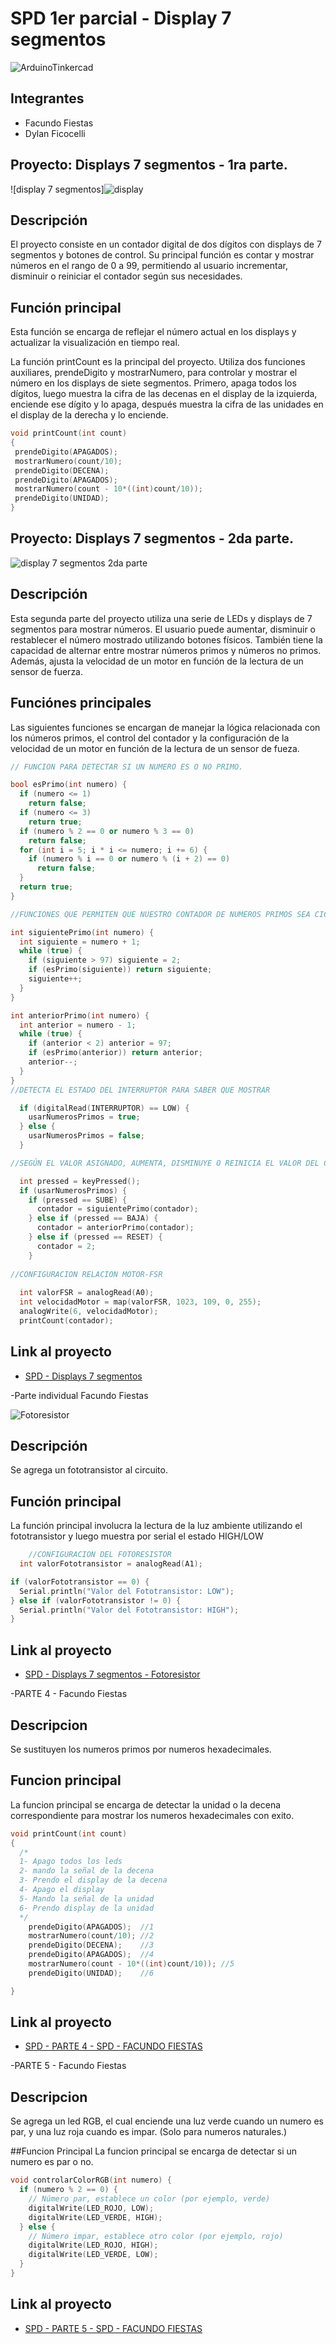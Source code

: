 # SPD 1er parcial - Display 7 segmentos
![ArduinoTinkercad](https://github.com/DylanFicocelli/SPD-1er-pacial/assets/138259829/87f50d5e-5847-4b37-96c3-b3fdec4153b2)



## Integrantes 
- Facundo Fiestas
- Dylan Ficocelli 


## Proyecto: Displays 7 segmentos - 1ra parte.
![display 7 segmentos]![display](https://github.com/DylanFicocelli/SPD-1er-pacial/assets/138259829/550d69a7-22f8-44b4-9e13-329f64bb6282)




## Descripción
El proyecto consiste en un contador digital de dos dígitos con displays de 7 segmentos y botones de control. Su principal función es contar y mostrar números en el rango de 0 a 99, permitiendo al usuario incrementar, disminuir o reiniciar el contador según sus necesidades. 

## Función principal
Esta función se encarga de reflejar el número actual en los displays y actualizar la visualización en tiempo real.

La función  printCount es la principal del proyecto. Utiliza dos funciones auxiliares, prendeDigito y mostrarNumero, para controlar y mostrar el número en los displays de siete segmentos. Primero, apaga todos los dígitos, luego muestra la cifra de las decenas en el display de la izquierda, enciende ese dígito y lo apaga, después muestra la cifra de las unidades en el display de la derecha y lo enciende.

~~~ C++ (lenguaje en el que esta escrito)
void printCount(int count)
{
 prendeDigito(APAGADOS);
 mostrarNumero(count/10);
 prendeDigito(DECENA); 
 prendeDigito(APAGADOS);
 mostrarNumero(count - 10*((int)count/10));
 prendeDigito(UNIDAD);
}
~~~

## Proyecto: Displays 7 segmentos - 2da parte.

![display 7 segmentos 2da parte](https://github.com/DylanFicocelli/SPD-1er-pacial/assets/138259829/b54fa0fb-3785-43d8-bae5-ca4378b4db0a)


## Descripción
Esta segunda parte del proyecto utiliza una serie de LEDs y displays de 7 segmentos para mostrar números. El usuario puede aumentar, disminuir o restablecer el número mostrado utilizando botones físicos. También tiene la capacidad de alternar entre mostrar números primos y números no primos. Además, ajusta la velocidad de un motor en función de la lectura de un sensor de fuerza.

## Funciónes principales

Las siguientes funciones se encargan de manejar la lógica relacionada con los números primos, el control del contador y la configuración de la velocidad de un motor en función de la lectura de un sensor de fueza. 
~~~ C++ (lenguaje en el que esta escrito)
// FUNCION PARA DETECTAR SI UN NUMERO ES O NO PRIMO.

bool esPrimo(int numero) {
  if (numero <= 1)
    return false;
  if (numero <= 3)
    return true;
  if (numero % 2 == 0 or numero % 3 == 0)
    return false;
  for (int i = 5; i * i <= numero; i += 6) {
    if (numero % i == 0 or numero % (i + 2) == 0)
      return false;
  }
  return true;
}

//FUNCIONES QUE PERMITEN QUE NUESTRO CONTADOR DE NUMEROS PRIMOS SEA CICLICO.

int siguientePrimo(int numero) {
  int siguiente = numero + 1;
  while (true) {
    if (siguiente > 97) siguiente = 2;  
    if (esPrimo(siguiente)) return siguiente;
    siguiente++;
  }
}

int anteriorPrimo(int numero) {
  int anterior = numero - 1;
  while (true) {
    if (anterior < 2) anterior = 97;
    if (esPrimo(anterior)) return anterior;
    anterior--;
  }
}
//DETECTA EL ESTADO DEL INTERRUPTOR PARA SABER QUE MOSTRAR

  if (digitalRead(INTERRUPTOR) == LOW) {
    usarNumerosPrimos = true;
  } else {
    usarNumerosPrimos = false;
  }

//SEGÚN EL VALOR ASIGNADO, AUMENTA, DISMINUYE O REINICIA EL VALOR DEL CONTADOR.

  int pressed = keyPressed();
  if (usarNumerosPrimos) {
    if (pressed == SUBE) {
      contador = siguientePrimo(contador);
    } else if (pressed == BAJA) {
      contador = anteriorPrimo(contador);
    } else if (pressed == RESET) {
      contador = 2;  
    }
 
//CONFIGURACION RELACION MOTOR-FSR 
  
  int valorFSR = analogRead(A0);
  int velocidadMotor = map(valorFSR, 1023, 109, 0, 255); 
  analogWrite(6, velocidadMotor);
  printCount(contador);
~~~ 

## Link al proyecto
- [SPD - Displays 7 segmentos](https://www.tinkercad.com/things/lVhXqOEvwvs-copy-of-1er-parcial-domiciliario-parte-1/editel?sharecode=--cA0zDOCJx_jQAPqOwLAkRBCTWHKWf4TssC110CaMk)


-Parte individual Facundo Fiestas

![Fotoresistor](https://github.com/DylanFicocelli/SPD-1er-pacial/assets/138259829/4b3b9eff-45a2-4cf4-bc7e-8ecfaa330ce7)



## Descripción
Se agrega un fototransistor al circuito.

## Función principal
La función principal involucra la lectura de la luz ambiente utilizando el fototransistor y luego muestra por serial el estado HIGH/LOW

~~~ C++ (lenguaje en el que esta escrito)
    //CONFIGURACION DEL FOTORESISTOR
  int valorFototransistor = analogRead(A1);

if (valorFototransistor == 0) {
  Serial.println("Valor del Fototransistor: LOW");
} else if (valorFototransistor != 0) {
  Serial.println("Valor del Fototransistor: HIGH");
}
~~~

## Link al proyecto
- [SPD - Displays 7 segmentos - Fotoresistor](https://www.tinkercad.com/things/grhwCnDGqEx-copy-of-1er-parcial-domiciliario-spd/editel?sharecode=kEe3BXCOUsoV5C2kqc78QYM5kmVIkmvIbPkKUwLXZms)


-PARTE 4 - Facundo Fiestas

## Descripcion
Se sustituyen los numeros primos por numeros hexadecimales.

## Funcion principal
La funcion principal se encarga de detectar la unidad o la decena correspondiente para mostrar los numeros hexadecimales con exito.

~~~ C++ (lenguaje en el que esta escrito)
void printCount(int count)
{
  /*
  1- Apago todos los leds
  2- mando la señal de la decena
  3- Prendo el display de la decena
  4- Apago el display
  5- Mando la señal de la unidad
  6- Prendo display de la unidad
  */
	prendeDigito(APAGADOS);	 //1
  	mostrarNumero(count/10); //2
  	prendeDigito(DECENA);    //3
  	prendeDigito(APAGADOS);  //4
  	mostrarNumero(count - 10*((int)count/10)); //5
  	prendeDigito(UNIDAD);    //6

}
~~~
## Link al proyecto
- [SPD - PARTE 4 - SPD - FACUNDO FIESTAS ](https://www.tinkercad.com/things/gplwVA0JEcV-copy-of-1er-parcial-domiciliario-spd-parte-individual-facundo/editel?sharecode=iRKglXaG1daoEWFyKUSpcYQvuFccx7b-ak7BmRnYcjg)

-PARTE 5 - Facundo Fiestas
## Descripcion
Se agrega un led RGB, el cual enciende una luz verde cuando un numero es par, y una luz roja cuando es impar. (Solo para numeros naturales.)

##Funcion Principal
La funcion principal se encarga de detectar si un numero es par o no.
~~~ C++ (lenguaje en el que esta escrito)
void controlarColorRGB(int numero) {
  if (numero % 2 == 0) {
    // Número par, establece un color (por ejemplo, verde)
    digitalWrite(LED_ROJO, LOW);
    digitalWrite(LED_VERDE, HIGH);
  } else {
    // Número impar, establece otro color (por ejemplo, rojo)
    digitalWrite(LED_ROJO, HIGH);
    digitalWrite(LED_VERDE, LOW);
  }
}
~~~
## Link al proyecto
- [SPD - PARTE 5 - SPD - FACUNDO FIESTAS ](https://www.tinkercad.com/things/cHbJvkrLO8V-copy-of-parte-4-facundo-fiestas/editel?sharecode=8oJiMf4ufPyVfdx1WPTMcku7pyGKrK2yhti3IxCef7A)

